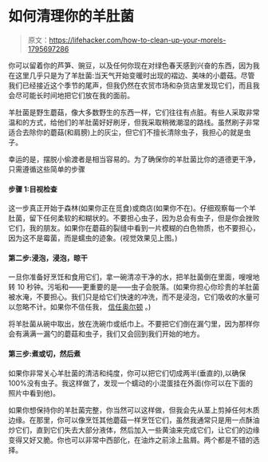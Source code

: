 # 如何清理你的羊肚菌

> 原文：<https://lifehacker.com/how-to-clean-up-your-morels-1795697286>

你可以留着你的芦笋、豌豆，以及任何你现在对绿色春天感到兴奋的东西，因为我在这里几乎只是为了羊肚菌:当天气开始变暖时出现的褶边、美味的小蘑菇。尽管我们已经接近这个季节的尾声，但我仍然在农贸市场和杂货店里发现它们，而且我会尽可能长时间地把它们放在我的面前。



羊肚菌是野生蘑菇，像大多数野生的东西一样，它们往往有点脏。有些人采取非常温和的方式，给他们的羊肚菌好好刷牙，但我采取稍微潮湿的路线。虽然刷子非常适合去除你的蘑菇(和肩膀)上的灰尘，但它们不擅长清除虫子，我担心的就是虫子。

幸运的是，摆脱小偷渡者是相当容易的。为了确保你的羊肚菌比你的道德更干净，只需遵循这些简单的步骤

#### 步骤 1:目视检查

这一步真正开始于森林(如果你正在觅食)或商店(如果你不在)。仔细观察每一个羊肚菌，留下任何柔软的和糊状的。不要担心虫子，因为总会有虫子，但是你会挫败它们，我的朋友。如果你在蘑菇的裂缝中看到一片模糊的白色物质，也不要担心，因为这不是霉菌，而是蠕虫的迹象。(视觉效果见上图。)

#### 第二步:浸泡，浸泡，晾干

一旦你准备好烹饪和食用它们，拿一碗清凉干净的水，把羊肚菌倒在里面，嗖嗖地转 10 秒钟。污垢和——更重要的是——虫子会脱落。(如果你担心你珍贵的羊肚菌被水淹，不要担心。我们只是给它们快速的冲洗，而不是浸泡，它们吸收的水量可以忽略不计。如果你不信任我， [信任奥尔顿](http://www.goodeatsfanpage.com/season2/mushroom/mushroomtranscript.htm) 。)

将羊肚菌从碗中取出，放在洗碗巾或纸巾上。不要把它们倒在漏勺里，因为那样你会有满满一漏勺的蘑菇和虫子，我们又会回到我们开始的地方。

#### 第三步:煮或切，然后煮

如果你非常关心羊肚菌的清洁和纯度，你可以把它们切成两半(垂直的),以确保 100%没有虫子。我这样做了，发现一个蠕动的小混蛋挂在外面(你可以在下面的照片中看到他)。

如果你想保持你的羊肚菌完整，你当然可以这样做，但我会先从茎上剪掉任何木质边缘。在那里，你可以像烹饪其他蘑菇一样烹饪它们，虽然我通常只是用一点酥油炒它们，直到它们失去大部分液体，然后加入一些黄油来完成它们，让它们的边缘变得又好又脆。你也可以非常中西部化，在油炸之前涂上盐屑。两个都是不错的选择。